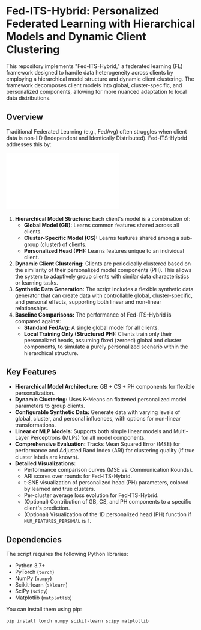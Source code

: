 # Fed-ITS-Hybrid: Personalized Federated Learning with Hierarchical Models and Dynamic Client Clustering

This repository implements "Fed-ITS-Hybrid," a federated learning (FL) framework designed to handle data heterogeneity across clients by employing a hierarchical model structure and dynamic client clustering. The framework decomposes client models into global, cluster-specific, and personalized components, allowing for more nuanced adaptation to local data distributions.

## Overview

Traditional Federated Learning (e.g., FedAvg) often struggles when client data is non-IID (Independent and Identically Distributed). Fed-ITS-Hybrid addresses this by:

![Federated Learning Hierarchical Model Architecture](Federated%20Learning%20Hierarchical%20Model%20Architecture.pdf)

1.  **Hierarchical Model Structure:** Each client's model is a combination of:
    *   **Global Model (GB):** Learns common features shared across all clients.
    *   **Cluster-Specific Model (CS):** Learns features shared among a sub-group (cluster) of clients.
    *   **Personalized Head (PH):** Learns features unique to an individual client.
2.  **Dynamic Client Clustering:** Clients are periodically clustered based on the similarity of their personalized model components (PH). This allows the system to adaptively group clients with similar data characteristics or learning tasks.
3.  **Synthetic Data Generation:** The script includes a flexible synthetic data generator that can create data with controllable global, cluster-specific, and personal effects, supporting both linear and non-linear relationships.
4.  **Baseline Comparisons:** The performance of Fed-ITS-Hybrid is compared against:
    *   **Standard FedAvg:** A single global model for all clients.
    *   **Local Training Only (Structured PH):** Clients train only their personalized heads, assuming fixed (zeroed) global and cluster components, to simulate a purely personalized scenario within the hierarchical structure.

## Key Features

*   **Hierarchical Model Architecture:** GB + CS + PH components for flexible personalization.
*   **Dynamic Clustering:** Uses K-Means on flattened personalized model parameters to group clients.
*   **Configurable Synthetic Data:** Generate data with varying levels of global, cluster, and personal influences, with options for non-linear transformations.
*   **Linear or MLP Models:** Supports both simple linear models and Multi-Layer Perceptrons (MLPs) for all model components.
*   **Comprehensive Evaluation:** Tracks Mean Squared Error (MSE) for performance and Adjusted Rand Index (ARI) for clustering quality (if true cluster labels are known).
*   **Detailed Visualizations:**
    *   Performance comparison curves (MSE vs. Communication Rounds).
    *   ARI scores over rounds for Fed-ITS-Hybrid.
    *   t-SNE visualization of personalized head (PH) parameters, colored by learned and true clusters.
    *   Per-cluster average loss evolution for Fed-ITS-Hybrid.
    *   (Optional) Contribution of GB, CS, and PH components to a specific client's prediction.
    *   (Optional) Visualization of the 1D personalized head (PH) function if `NUM_FEATURES_PERSONAL` is 1.

## Dependencies

The script requires the following Python libraries:

*   Python 3.7+
*   PyTorch (`torch`)
*   NumPy (`numpy`)
*   Scikit-learn (`sklearn`)
*   SciPy (`scipy`)
*   Matplotlib (`matplotlib`)

You can install them using pip:

```bash
pip install torch numpy scikit-learn scipy matplotlib
